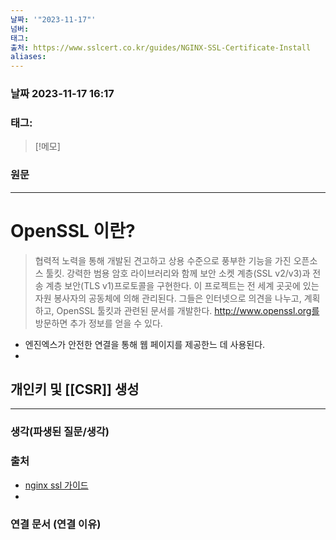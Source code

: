 ```yaml
---
날짜: '"2023-11-17"'
넘버: 
태그: 
출처: https://www.sslcert.co.kr/guides/NGINX-SSL-Certificate-Install
aliases:
---
```

### 날짜  2023-11-17 16:17

### 태그:

>[!메모]
>

### 원문
---
# OpenSSL 이란?
> 협력적 노력을 통해 개발된 견고하고 상용 수준으로 풍부한 기능을 가진 오픈소스 툴킷. 강력한 범용 암호 라이브러리와 함께 보안 소켓 계층(SSL v2/v3)과 전송 계층 보안(TLS v1)프로토콜을 구현한다. 이 프로젝트는 전 세계 곳곳에 있는 자원 봉사자의 공동체에 의해 관리된다. 그들은 인터넷으로 의견을 나누고, 계획하고, OpenSSL 툴킷과 관련된 문서를 개발한다. http://www.openssl.org를 방문하면 추가 정보를 얻을 수 있다.

- 엔진엑스가 안전한 연결을 통해 웹 페이지를 제공한느 데 사용된다.
- 
## 개인키 및 [[CSR]] 생성


---
### 생각(파생된 질문/생각)

### 출처
- [nginx ssl 가이드](https://www.sslcert.co.kr/guides/NGINX-SSL-Certificate-Install)
- 
### 연결 문서 (연결 이유)
